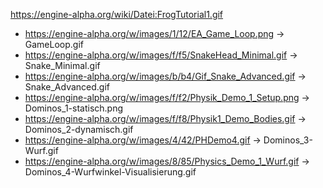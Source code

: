 https://engine-alpha.org/wiki/Datei:FrogTutorial1.gif

- https://engine-alpha.org/w/images/1/12/EA_Game_Loop.png -> GameLoop.gif
- https://engine-alpha.org/w/images/f/f5/SnakeHead_Minimal.gif -> Snake_Minimal.gif
- https://engine-alpha.org/w/images/b/b4/Gif_Snake_Advanced.gif -> Snake_Advanced.gif
- https://engine-alpha.org/w/images/f/f2/Physik_Demo_1_Setup.png -> Dominos_1-statisch.png
- https://engine-alpha.org/w/images/f/f8/Physik1_Demo_Bodies.gif -> Dominos_2-dynamisch.gif
- https://engine-alpha.org/w/images/4/42/PHDemo4.gif -> Dominos_3-Wurf.gif
- https://engine-alpha.org/w/images/8/85/Physics_Demo_1_Wurf.gif -> Dominos_4-Wurfwinkel-Visualisierung.gif
